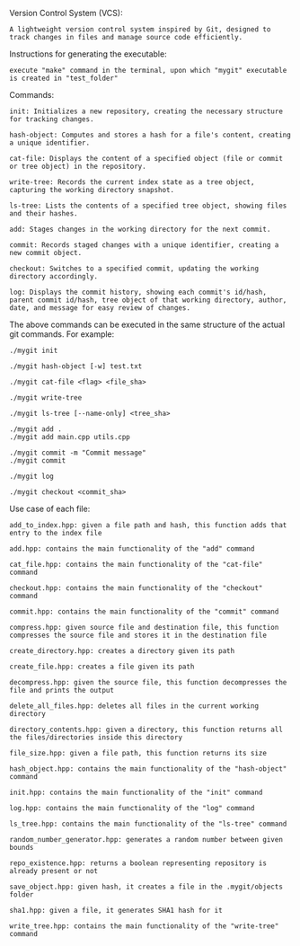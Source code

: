 Version Control System (VCS):
    
    A lightweight version control system inspired by Git, designed to track changes in files and manage source code efficiently.


Instructions for generating the executable:

    execute "make" command in the terminal, upon which "mygit" executable is created in "test_folder"


Commands:
    
    init: Initializes a new repository, creating the necessary structure for tracking changes.

    hash-object: Computes and stores a hash for a file's content, creating a unique identifier.

    cat-file: Displays the content of a specified object (file or commit or tree object) in the repository.

    write-tree: Records the current index state as a tree object, capturing the working directory snapshot.

    ls-tree: Lists the contents of a specified tree object, showing files and their hashes.

    add: Stages changes in the working directory for the next commit.

    commit: Records staged changes with a unique identifier, creating a new commit object.

    checkout: Switches to a specified commit, updating the working directory accordingly.

    log: Displays the commit history, showing each commit's id/hash, parent commit id/hash, tree object of that working directory, author, date, and message for easy review of changes.


The above commands can be executed in the same structure of the actual git commands. For example:

    ./mygit init

    ./mygit hash-object [-w] test.txt

    ./mygit cat-file <flag> <file_sha>

    ./mygit write-tree

    ./mygit ls-tree [--name-only] <tree_sha>

    ./mygit add .
    ./mygit add main.cpp utils.cpp

    ./mygit commit -m "Commit message"
    ./mygit commit

    ./mygit log

    ./mygit checkout <commit_sha>


Use case of each file:

    add_to_index.hpp: given a file path and hash, this function adds that entry to the index file

    add.hpp: contains the main functionality of the "add" command

    cat_file.hpp: contains the main functionality of the "cat-file" command

    checkout.hpp: contains the main functionality of the "checkout" command

    commit.hpp: contains the main functionality of the "commit" command

    compress.hpp: given source file and destination file, this function compresses the source file and stores it in the destination file

    create_directory.hpp: creates a directory given its path

    create_file.hpp: creates a file given its path

    decompress.hpp: given the source file, this function decompresses the file and prints the output

    delete_all_files.hpp: deletes all files in the current working directory

    directory_contents.hpp: given a directory, this function returns all the files/directories inside this directory

    file_size.hpp: given a file path, this function returns its size

    hash_object.hpp: contains the main functionality of the "hash-object" command

    init.hpp: contains the main functionality of the "init" command

    log.hpp: contains the main functionality of the "log" command

    ls_tree.hpp: contains the main functionality of the "ls-tree" command

    random_number_generator.hpp: generates a random number between given bounds
    
    repo_existence.hpp: returns a boolean representing repository is already present or not

    save_object.hpp: given hash, it creates a file in the .mygit/objects folder

    sha1.hpp: given a file, it generates SHA1 hash for it

    write_tree.hpp: contains the main functionality of the "write-tree" command